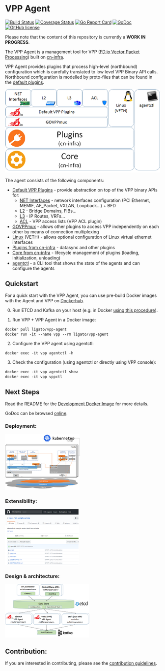 # VPP Agent

[![Build Status](https://travis-ci.org/ligato/vpp-agent.svg?branch=master)](https://travis-ci.org/ligato/vpp-agent)
[![Coverage Status](https://coveralls.io/repos/github/ligato/vpp-agent/badge.svg?branch=master)](https://coveralls.io/github/ligato/vpp-agent?branch=master)
[![Go Report Card](https://goreportcard.com/badge/github.com/ligato/vpp-agent)](https://goreportcard.com/report/github.com/ligato/vpp-agent)
[![GoDoc](https://godoc.org/github.com/ligato/vpp-agent?status.svg)](https://godoc.org/github.com/ligato/vpp-agent)
[![GitHub license](https://img.shields.io/badge/license-Apache%20license%202.0-blue.svg)](https://github.com/ligato/vpp-agent/blob/master/LICENSE)

Please note that the content of this repository is currently a **WORK IN PROGRESS**.

The VPP Agent is a management tool for VPP ([FD.io Vector Packet Processing](https://fd.io/)) 
built on [cn-infra](https://github.com/ligato/cn-infra).

VPP Agent provides plugins that process high-level (northbound) configuration which 
is carefully translated to low level VPP Binary API calls. Northbound configuration
is modelled by proto-files that can be found in the [default plugins](plugins/defaultplugins).

![vpp agent](docs/imgs/vpp_agent.png "VPP Agent & its Plugins on top of cn-infra")

The agent consists of the following components:
* [Default VPP Plugins](plugins/defaultplugins) - provide abstraction on top of the VPP binary APIs for:
  * [NET Interfaces](plugins/defaultplugins/ifplugin) - network interfaces configuration (PCI Ethernet, MEMIF, AF_Packet, VXLAN, Loopback...) + BFD
  * [L2](plugins/defaultplugins/l2plugin) - Bridge Domains, FIBs...
  * [L3](plugins/defaultplugins/l3plugin) - IP Routes, VRFs...
  * [ACL](plugins/defaultplugins/aclplugin) - VPP access lists (VPP ACL plugin)
* [GOVPPmux](plugins/govppmux) - allows other plugins to access VPP independently on each other by means of connection multiplexing
* [Linux](plugins/linuxplugin) (VETH) - allows optional configuration of Linux virtual ethernet interfaces
* [Plugins from cn-infra](https://github.com/ligato/cn-infra/tree/master/datasync) - datasync and other plugins
* [Core from cn-infra](https://github.com/ligato/cn-infra/tree/master/core) - lifecycle management of plugins (loading, initialization, unloading)
* [agentctl](cmd/agentctl) - a CLI tool that shows the state of the agents and can configure the agents

## Quickstart
For a quick start with the VPP Agent, you can use pre-build Docker images with the Agent and VPP
on [Dockerhub](https://hub.docker.com/r/ligato/vpp-agent/).

0. Run ETCD and Kafka on your host (e.g. in Docker [using this procedure](docker/dev_vpp_agent/README.md#running-etcd-server-on-local-host)).

1. Run VPP + VPP Agent in a Docker image:
```
docker pull ligato/vpp-agent
docker run -it --name vpp --rm ligato/vpp-agent
```

2. Configure the VPP agent using agentctl:
```
docker exec -it vpp agentctl -h
```

3. Check the configuration (using agentctl or directly using VPP console):
```
docker exec -it vpp agentctl show
docker exec -it vpp vppctl
```

## Next Steps
Read the README for the [Development Docker Image](docker/dev_vpp_agent/README.md) for more details.

GoDoc can be browsed [online](https://godoc.org/github.com/ligato/vpp-agent).

### Deployment:
[![K8s integration](docs/imgs/k8s_deployment_thumb.png "VPP Agent - K8s integration")](docs/Deployment.md)

### Extensibility:
[![VPP Agent Extensibility](docs/imgs/extensibility_thumb.png "VPP Agent - example of extensibility")](https://github.com/ligato/cn-sample-service)

### Design & architecture:
[![VPP agent 10.000 feet](docs/imgs/vpp_agent_10K_feet_thumb.png "VPP Agent - 10.000 feet view on the architecture")](docs/Design.md)


## Contribution:
If you are interested in contributing, please see the [contribution guidelines](CONTRIBUTING.md).
